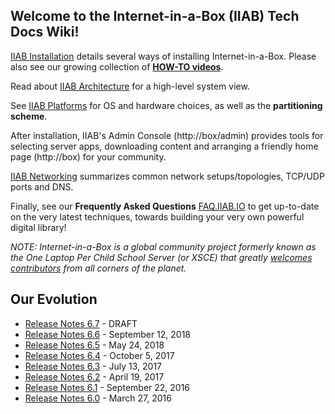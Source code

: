 ## Welcome to the Internet-in-a-Box (IIAB) Tech Docs Wiki!

[IIAB Installation](https://github.com/iiab/iiab/wiki/IIAB-Installation) details several ways of installing Internet-in-a-Box.  Please also see our growing collection of **[HOW-TO videos](https://www.youtube.com/channel/UC0cBGCxr_WPBPa3IqPVEe3g)**.

Read about [IIAB Architecture](https://github.com/iiab/iiab/wiki/IIAB-Architecture) for a high-level system view.

See [IIAB Platforms](https://github.com/iiab/iiab/wiki/IIAB-Platforms) for OS and hardware choices, as well as the **partitioning scheme**.

After installation, IIAB's Admin Console (http://box/admin) provides tools for selecting server apps, downloading content and arranging a friendly home page (http://box) for your community.

[IIAB Networking](https://github.com/iiab/iiab/wiki/IIAB-Networking) summarizes common network setups/topologies, TCP/UDP ports and DNS.

Finally, see our **Frequently Asked Questions** [FAQ.IIAB.IO](http://FAQ.IIAB.IO) to get up-to-date on the very latest techniques, towards building your very own powerful digital library!

_NOTE: Internet-in-a-Box is a global community project formerly known as the One Laptop Per Child School Server (or XSCE) that greatly [welcomes contributors](http://internet-in-a-box.org/pages/contributing.html) from all corners of the planet._


## Our Evolution
 * [Release Notes 6.7](https://github.com/iiab/iiab/wiki/IIAB-6.7-Release-Notes) - DRAFT
 * [Release Notes 6.6](https://github.com/iiab/iiab/wiki/IIAB-6.6-Release-Notes) - September 12, 2018
 * [Release Notes 6.5](https://github.com/iiab/iiab/wiki/IIAB-6.5-Release-Notes) - May 24, 2018
 * [Release Notes 6.4](https://github.com/iiab/iiab/wiki/IIAB-6.4-Release-Notes) - October 5, 2017
 * [Release Notes 6.3](https://github.com/iiab/iiab/wiki/IIAB-6.3-Release-Notes) - July 13, 2017
 * [Release Notes 6.2](https://github.com/xsce/xsce/wiki/IIAB-6.2-Release-Notes) - April 19, 2017
 * [Release Notes 6.1](https://github.com/xsce/xsce/blob/release-6.2/ReleaseNotes6.1.md) - September 22, 2016
 * [Release Notes 6.0](https://github.com/xsce/xsce/blob/release-6.2/ReleaseNotes6.0.md) - March 27, 2016